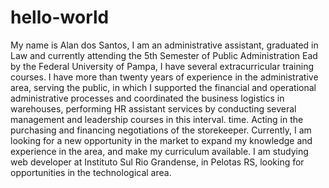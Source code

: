 # hello-world
My name is Alan dos Santos, I am an administrative assistant, graduated in Law and currently attending the 5th Semester of Public Administration Ead by the Federal University of Pampa, I have several extracurricular training courses. I have more than twenty years of experience in the administrative area, serving the public, in which I supported the financial and operational administrative processes and coordinated the business logistics in warehouses, performing HR assistant services by conducting several management and leadership courses in this interval. time. Acting in the purchasing and financing negotiations of the storekeeper.
Currently, I am looking for a new opportunity in the market to expand my knowledge and experience in the area, and make my curriculum available. 
I am studying web developer at Instituto Sul Rio Grandense, in Pelotas RS, looking for opportunities in the technological area.
